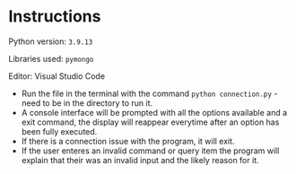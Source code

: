 # Instructions

Python version: `3.9.13`

Libraries used: `pymongo`

Editor: Visual Studio Code

- Run the file in the terminal with the command `python connection.py` - need to be in the directory to run it.
- A console interface will be prompted with all the options available and a exit command, the display will reappear everytime after an option has been fully executed.
- If there is a connection issue with the program, it will exit.
- If the user enteres an invalid command or query item the program will explain that their was an invalid input and the likely reason for it.